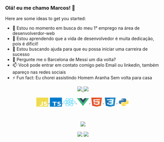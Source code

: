 ### Olá! eu me chamo Marcos! 👋

Here are some ideas to get you started:

- 🔭 Estou no momento em busca do meu 1° emprego na área de desenvolverdor-web
- 🌱 Estou aprendendo que a vida de desenvolvedor é muita dedicação, pois é dificil!
- 🤔 Estou buscando ajuda para que eu possa iniciar uma carreira de sucesso
- 💬 Pergunte me o Barcelona de Messi um dia volta?
- 📫 Você pode entrar em contato comigo pelo Email ou linkedin, também apareço nas redes sociais
- ⚡ Fun fact: Eu chorei assistindo Homem Aranha Sem volta para casa


<div align="center">
  <a href="https://github.com/marcoscruzoff">
  <img height="180em" src="https://github-readme-stats.vercel.app/api?username=marcoscruzoff&show_icons=true&theme=discord_old_blurple&include_all_commits=true&count_private=true"/>
  <img height="180em" src="https://github-readme-stats.vercel.app/api/top-langs/?username=marcoscruzoff&layout=compact&langs_count=7&theme=discord_old_blurple"/>
    
    
  
    
    
</div>
<div align="center" style="display: inline_block"><br>
  <img align="center" alt="Rafa-Js" height="30" width="40" src="https://raw.githubusercontent.com/devicons/devicon/master/icons/javascript/javascript-plain.svg">
  <img align="center" alt="Rafa-Ts" height="30" width="40" src="https://raw.githubusercontent.com/devicons/devicon/master/icons/typescript/typescript-plain.svg">
  <img align="center" alt="Rafa-React" height="30" width="40" src="https://raw.githubusercontent.com/devicons/devicon/master/icons/react/react-original.svg">
  <img align="center" alt="Rafa-React" height="30" width="40" src="https://raw.githubusercontent.com/devicons/devicon/master/icons/vuejs/vuejs-original.svg">
  <img align="center" alt="Rafa-HTML" height="30" width="40" src="https://raw.githubusercontent.com/devicons/devicon/master/icons/html5/html5-original.svg">
  <img align="center" alt="Rafa-CSS" height="30" width="40" src="https://raw.githubusercontent.com/devicons/devicon/master/icons/css3/css3-original.svg">
  <img align="center" alt="Rafa-Python" height="30" width="40" src="https://raw.githubusercontent.com/devicons/devicon/master/icons/python/python-original.svg">
 
</div>
  <br/>
  <br/>

  <div align="center"> 
  
  <a href="https://instagram.com/marcoscruz.off" target="_blank"><img src="https://img.shields.io/badge/-Instagram-%23E4405F?style=for-the-badge&logo=instagram&logoColor=white" target="_blank"></a>
 

  <a href = "mailto:marcoscruz673@gmail.com"><img src="https://img.shields.io/badge/-Gmail-%23333?style=for-the-badge&logo=gmail&logoColor=white" target="_blank"></a>
  <a href="https://www.linkedin.com/in/marcos-cruz-8b9024224" target="_blank"><img src="https://img.shields.io/badge/-LinkedIn-%230077B5?style=for-the-badge&logo=linkedin&logoColor=white" target="_blank"></a> 
 

 
</div>
